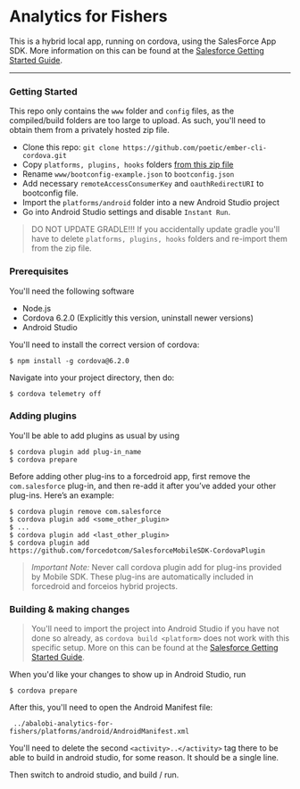 Analytics for Fishers
=======================
This is a hybrid local app, running on cordova, using the SalesForce App SDK.
More information on this can be found at the  [Salesforce Getting Started Guide](https://trailhead.salesforce.com/mobile_sdk_hybrid/mobilesdk_hybrid_getting_started).

-----
### Getting Started
This repo only contains the `www` folder and `config` files, as the compiled/build
folders are too large to upload. As such, you'll need to obtain them from
a privately hosted zip file.

- Clone this repo: `git clone https://github.com/poetic/ember-cli-cordova.git`
- Copy `platforms, plugins, hooks` folders [from this zip file](https://www.dropbox.com/s/4jnvhhvy4zi0dpn/abalobi-analytics-for-fishers.zip?dl=1)
- Rename `www/bootconfig-example.json` to `bootconfig.json`
- Add necessary `remoteAccessConsumerKey` and `oauthRedirectURI` to bootconfig file.
- Import the `platforms/android` folder into a new Android Studio project
- Go into Android Studio settings and disable `Instant Run`.

> DO NOT UPDATE GRADLE!!! If you accidentally update gradle you'll have to delete `platforms, plugins, hooks` folders and re-import them from the zip file.

### Prerequisites
You'll need the following software
- Node.js
- Cordova 6.2.0 (Explicitly this version, uninstall newer versions)
- Android Studio

You'll need to install the correct version of cordova:

    $ npm install -g cordova@6.2.0

Navigate into your project directory, then do:

    $ cordova telemetry off

### Adding plugins
You'll be able to add plugins as usual by using

    $ cordova plugin add plug-in_name
    $ cordova prepare

Before adding other plug-ins to a forcedroid app, first remove the `com.salesforce` plug-in, and then re-add it after you’ve added your other plug-ins. Here’s an example:

    $ cordova plugin remove com.salesforce
    $ cordova plugin add <some_other_plugin>
    $ ...
    $ cordova plugin add <last_other_plugin>
    $ cordova plugin add https://github.com/forcedotcom/SalesforceMobileSDK-CordovaPlugin


> *Important Note:* Never call cordova plugin add for plug-ins provided by Mobile SDK. These plug-ins are automatically included in forcedroid and forceios hybrid projects.


### Building & making changes
>You'll need to import the project into Android Studio if you have not done so
already, as `cordova build <platform>` does not work with this specific setup. More on this can be
found at the [Salesforce Getting Started Guide](https://trailhead.salesforce.com/mobile_sdk_hybrid/mobilesdk_hybrid_getting_started).

When you'd like your changes to show up in Android Studio, run

    $ cordova prepare

After this, you'll need to open the Android Manifest file:

     ../abalobi-analytics-for-fishers/platforms/android/AndroidManifest.xml

You'll need to delete the second ``<activity>..</activity>`` tag there to be able to
build in android studio, for some reason. It should be a single line.

Then switch to android studio, and build / run.
